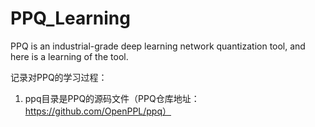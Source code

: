 # PPQ_Learning
PPQ is an industrial-grade deep learning network quantization tool, and here is a learning of the tool.

记录对PPQ的学习过程：
1. ppq目录是PPQ的源码文件（PPQ仓库地址：https://github.com/OpenPPL/ppq）
